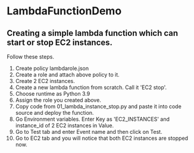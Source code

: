 # LambdaFunctionDemo
## Creating a simple lambda function which can start or stop EC2 instances.  
Follow these steps.  
 1. Create policy lambdarole.json  
 2. Create a role and attach above policy to it.
 3. Create 2 EC2 instances.
 4. Create a new lambda function from scratch. Call it 'EC2 stop'. 
 5. Choose runtime as Python 3.9  
 6. Assign the role you created above.  
 7. Copy code from 01_lambda_instance_stop.py and paste it into code source and deploy the function.
 8. Go Environment variables. Enter Key as 'EC2_INSTANCES' and instance_id of 2 EC2 instances in Value.
 9. Go to Test tab and enter Event name and then click on Test.
 10. Go to EC2 tab and you will notice that both EC2 instances are stopped now.
